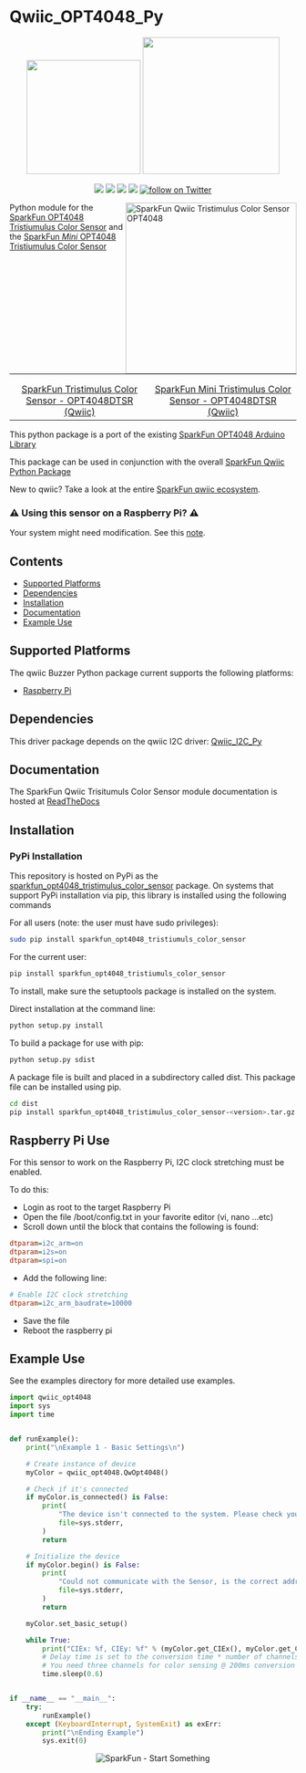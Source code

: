 Qwiic_OPT4048_Py
===============

<p align="center">
   <img src="https://cdn.sparkfun.com/assets/custom_pages/2/7/2/qwiic-logo-registered.jpg"  width=200>  
   <img src="https://www.python.org/static/community_logos/python-logo-master-v3-TM.png"  width=240>   
</p>
<p align="center">
	<a href="https://pypi.org/project/sparkfun_Qwiic_OPT4048_py/" alt="Package">
		<img src="https://img.shields.io/pypi/pyversions/sparkfun_opt4048_tristimulus_color_sensor.svg" /></a>
	<a href="https://github.com/sparkfun/Qwiic_OPT4048_Py/issues" alt="Issues">
		<img src="https://img.shields.io/github/issues/sparkfun/Qwiic_OPT4048_Py.svg" /></a>
	<a href="https://qwiic-opt4048-py.readthedocs.io/en/latest/" alt="Documentation">
		<img src="https://readthedocs.org/projects/sparkfun_Qwiic_OPT4048_py/badge/?version=latest&style=flat" /></a>
	<a href="https://github.com/sparkfun/Qwiic_OPT4048_Py/blob/master/LICENSE" alt="License">
		<img src="https://img.shields.io/badge/license-MIT-blue.svg" /></a>
	<a href="https://twitter.com/intent/follow?screen_name=sparkfun">
        	<img src="https://img.shields.io/twitter/follow/sparkfun.svg?style=social&logo=twitter"
           	 alt="follow on Twitter"></a>
	
</p>

<img src=""  align="right" width=300 alt="SparkFun Qwiic Tristimulus Color Sensor OPT4048">


Python module for the [SparkFun OPT4048 Tristiumulus Color Sensor](https://www.sparkfun.com/products/22638) and the [SparkFun _Mini_ OPT4048 Tristiumulus Color Sensor](https://www.sparkfun.com/products/22639)
<table class="table table-hover table-striped table-bordered">
    <tr>
        <th class="text-center"> 
        </th>
        <th class="text-center">
        </th>
    </tr>
    <tr align="center">
        <td><a href="https://www.sparkfun.com/products/22638"><img src="https://cdn.sparkfun.com/assets/parts/2/2/7/9/8/22638-_SEN_SparkFun_Tristimulus_Color_Sensor-_01.jpg" alt=""></a></td>
        <td><a href="https://www.sparkfun.com/products/22639"><img src="https://cdn.sparkfun.com/assets/parts/2/2/7/9/9/22639-_SEN_SparkFun_Mini_Tristimulus_Color_Sensor-_01.jpg" alt=""></a></td>
    </tr>
    <tr align="center">
        <td><a href="https://www.sparkfun.com/products/22638">SparkFun Tristimulus Color Sensor - OPT4048DTSR (Qwiic)</a></td>
        <td><a href="https://www.sparkfun.com/products/22639">SparkFun Mini Tristimulus Color Sensor - OPT4048DTSR (Qwiic)</a></td>
    </tr>
</table>

This python package is a port of the existing [SparkFun OPT4048 Arduino Library](https://github.com/sparkfun/SparkFun_Qwiic_Buzzer_Arduino_Library)

This package can be used in conjunction with the overall [SparkFun Qwiic Python Package](https://github.com/sparkfun/Qwiic_Py)

New to qwiic? Take a look at the entire [SparkFun qwiic ecosystem](https://www.sparkfun.com/qwiic).

### :warning: **Using this sensor on a Raspberry Pi**? :warning:
Your system might need modification. See this [note](#raspberry-pi-use).

## Contents

* [Supported Platforms](#supported-platforms)
* [Dependencies](#dependencies)
* [Installation](#installation)
* [Documentation](#documentation)
* [Example Use](#example-use)

Supported Platforms
--------------------
The qwiic Buzzer Python package current supports the following platforms:
* [Raspberry Pi](https://www.sparkfun.com/search/results?term=raspberry+pi)
<!---
* [NVidia Jetson Nano](https://www.sparkfun.com/products/15297)
* [Google Coral Development Board](https://www.sparkfun.com/products/15318)
-->

Dependencies 
--------------
This driver package depends on the qwiic I2C driver: 
[Qwiic_I2C_Py](https://github.com/sparkfun/Qwiic_I2C_Py)

Documentation
-------------
The SparkFun Qwiic Trisitumuls Color Sensor module documentation is hosted at [ReadTheDocs](https://sparkfun_Qwiic_OPT4048_py.readthedocs.io/en/latest/?)

Installation
---------------
### PyPi Installation

This repository is hosted on PyPi as the [sparkfun_opt4048_tristimulus_color_sensor](https://pypi.org/project/sparkfun_opt4048_tristimulus_color_sensor/) package. On systems that support PyPi installation via pip, this library is installed using the following commands

For all users (note: the user must have sudo privileges):
```sh
sudo pip install sparkfun_opt4048_tristiumuls_color_sensor
```
For the current user:

```sh
pip install sparkfun_opt4048_tristiumuls_color_sensor
```
To install, make sure the setuptools package is installed on the system.

Direct installation at the command line:
```sh
python setup.py install
```

To build a package for use with pip:
```sh
python setup.py sdist
 ```
A package file is built and placed in a subdirectory called dist. This package file can be installed using pip.
```sh
cd dist
pip install sparkfun_opt4048_tristimulus_color_sensor-<version>.tar.gz
```

Raspberry Pi Use
-------------------
For this sensor to work on the Raspberry Pi, I2C clock stretching must be enabled. 

To do this:
- Login as root to the target Raspberry Pi
- Open the file /boot/config.txt in your favorite editor (vi, nano ...etc)
- Scroll down until the block that contains the following is found:
```ini
dtparam=i2c_arm=on
dtparam=i2s=on
dtparam=spi=on
```
- Add the following line:
```ini
# Enable I2C clock stretching
dtparam=i2c_arm_baudrate=10000
```
- Save the file
- Reboot the raspberry pi

Example Use
 -------------
See the examples directory for more detailed use examples.

```python
import qwiic_opt4048 
import sys
import time


def runExample():
    print("\nExample 1 - Basic Settings\n")

    # Create instance of device
    myColor = qwiic_opt4048.QwOpt4048()

    # Check if it's connected
    if myColor.is_connected() is False:
        print(
            "The device isn't connected to the system. Please check your connection",
            file=sys.stderr,
        )
        return

    # Initialize the device
    if myColor.begin() is False:
        print(
            "Could not communicate with the Sensor, is the correct address selected?",
            file=sys.stderr,
        )
        return

    myColor.set_basic_setup()

    while True:
        print("CIEx: %f, CIEy: %f" % (myColor.get_CIEx(), myColor.get_CIEy()))
        # Delay time is set to the conversion time * number of channels
        # You need three channels for color sensing @ 200ms conversion time = 600ms.
        time.sleep(0.6)


if __name__ == "__main__":
    try:
        runExample()
    except (KeyboardInterrupt, SystemExit) as exErr:
        print("\nEnding Example")
        sys.exit(0)

```
<p align="center">
<img src="https://cdn.sparkfun.com/assets/custom_pages/3/3/4/dark-logo-red-flame.png" alt="SparkFun - Start Something">
</p>
